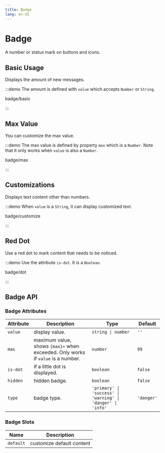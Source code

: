 ```yaml
---
title: Badge
lang: en-US
---
```


# Badge

A number or status mark on buttons and icons.

## Basic Usage

Displays the amount of new messages.

:::demo The amount is defined with `value` which accepts `Number` or `String`.

badge/basic

:::

## Max Value

You can customize the max value.

:::demo The max value is defined by property `max` which is a `Number`. Note that it only works when `value` is also a `Number`.

badge/max

:::

## Customizations

Displays text content other than numbers.

:::demo When `value` is a `String`, it can display customized text.

badge/customize

:::

## Red Dot

Use a red dot to mark content that needs to be noticed.

:::demo Use the attribute `is-dot`. It is a `Boolean`.

badge/dot

:::

## Badge API

### Badge Attributes

| Attribute | Description                                                                     | Type                                                        | Default    |
| --------- | ------------------------------------------------------------------------------- | ----------------------------------------------------------- | ---------- |
| `value`   | display value.                                                                  | `string \| number`                                          | `''`       |
| `max`     | maximum value, shows `{max}+` when exceeded. Only works if `value` is a number. | `number`                                                    | `99`       |
| `is-dot`  | if a little dot is displayed.                                                   | `boolean`                                                   | `false`    |
| `hidden`  | hidden badge.                                                                   | `boolean`                                                   | `false`    |
| `type`    | badge type.                                                                     | `'primary' \| 'success' \| 'warning' \| 'danger' \| 'info'` | `'danger'` |

### Badge Slots

| Name      | Description               |
| --------- | ------------------------- |
| `default` | customize default content |
